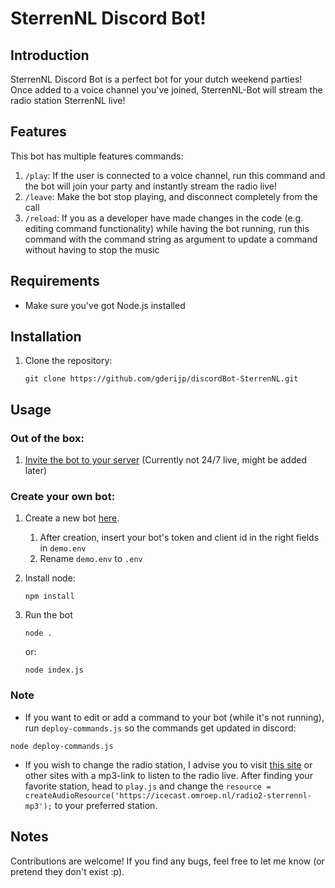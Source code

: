 # SterrenNL Discord Bot!

## Introduction
SterrenNL Discord Bot is a perfect bot for your dutch weekend parties!
Once added to a voice channel you've joined, SterrenNL-Bot will stream the radio station SterrenNL live!

## Features
This bot has multiple features commands:
1. `/play`: If the user is connected to a voice channel, run this command and the bot will join your party and instantly stream the radio live!
2. `/leave`: Make the bot stop playing, and disconnect completely from the call
3. `/reload`: If you as a developer have made changes in the code (e.g. editing command functionality) while having the bot running, run this command with the command string as argument to update a command without having to stop the music

## Requirements
- Make sure you've got Node.js installed

## Installation
1. Clone the repository:
    ```
    git clone https://github.com/gderijp/discordBot-SterrenNL.git
    ```

## Usage
### Out of the box:
1. [Invite the bot to your server](https://discord.com/oauth2/authorize?client_id=1370424211725615134&permissions=8&integration_type=0&scope=bot+applications.commands)
(Currently not 24/7 live, might be added later)

### Create your own bot:
1. Create a new bot [here](discord.com/developers/applications).
    1. After creation, insert your bot's token and client id in the right fields in `demo.env`
    2. Rename `demo.env` to `.env`

2. Install node:
    ```
    npm install
    ```
3. Run the bot
    ```
    node .
    ```
    or:
    ```
    node index.js
    ```

### Note
- If you want to edit or add a command to your bot (while it's not running), run `deploy-commands.js` so the commands get updated in discord:
```
node deploy-commands.js
```
- If you wish to change the radio station, I advise you to visit [this site](https://www.webradiostreams.nl/) or other sites with a mp3-link to listen to the radio live. After finding your favorite station, head to `play.js` and change the `resource = createAudioResource('https://icecast.omroep.nl/radio2-sterrennl-mp3');` to your preferred station.

## Notes
Contributions are welcome! If you find any bugs, feel free to let me know (or pretend they don't exist :p).
